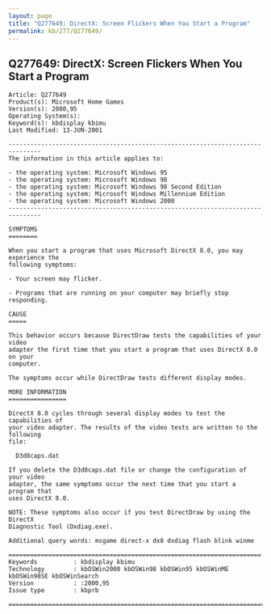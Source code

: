 ```yaml
---
layout: page
title: "Q277649: DirectX: Screen Flickers When You Start a Program"
permalink: kb/277/Q277649/
---
```


## Q277649: DirectX: Screen Flickers When You Start a Program

	Article: Q277649
	Product(s): Microsoft Home Games
	Version(s): 2000,95
	Operating System(s): 
	Keyword(s): kbdisplay kbimu
	Last Modified: 13-JUN-2001
	
	-------------------------------------------------------------------------------
	The information in this article applies to:
	
	- the operating system: Microsoft Windows 95 
	- the operating system: Microsoft Windows 98 
	- the operating system: Microsoft Windows 98 Second Edition 
	- the operating system: Microsoft Windows Millennium Edition 
	- the operating system: Microsoft Windows 2000 
	-------------------------------------------------------------------------------
	
	SYMPTOMS
	========
	
	When you start a program that uses Microsoft DirectX 8.0, you may experience the
	following symptoms:
	
	- Your screen may flicker.
	
	- Programs that are running on your computer may briefly stop responding.
	
	CAUSE
	=====
	
	This behavior occurs because DirectDraw tests the capabilities of your video
	adapter the first time that you start a program that uses DirectX 8.0 on your
	computer.
	
	The symptoms occur while DirectDraw tests different display modes.
	
	MORE INFORMATION
	================
	
	DirectX 8.0 cycles through several display modes to test the capabilities of
	your video adapter. The results of the video tests are written to the following
	file:
	
	  D3d8caps.dat
	
	If you delete the D3d8caps.dat file or change the configuration of your video
	adapter, the same symptoms occur the next time that you start a program that
	uses DirectX 8.0.
	
	NOTE: These symptoms also occur if you test DirectDraw by using the DirectX
	Diagnostic Tool (Dxdiag.exe).
	
	Additional query words: msgame direct-x dx8 dxdiag flash blink winme
	
	======================================================================
	Keywords          : kbdisplay kbimu 
	Technology        : kbOSWin2000 kbOSWin98 kbOSWin95 kbOSWinME kbOSWin98SE kbOSWinSearch
	Version           : :2000,95
	Issue type        : kbprb
	
	=============================================================================
	
